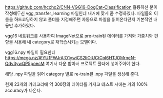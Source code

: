 https://github.com/hccho2/CNN-VGG16-DogCat-Classification 휼륭하신 분이 작성해두신 vgg_transfer_learning 파일인데
내거에 맞게 좀 수정하였다.
파일들의 이름을 하드코딩하지 않고 폴더를 지정해주면 자동으로 파일을 읽어온다던지 기본적인 내용만 추가하였다.

vgg16 네트워크를 사용하여 ImageNet으로 pre-train된 데이터를 가져와 가중치와 편향을 사용해 내 category로 재학습시키는 모델이다.

vgg16.npy 파일이 필요한데 https://mega.nz/#!YU1FWJrA!O1ywiCS2IiOlUCtCpI6HTJOMrneN-Qdv3ywQP5poecM
여기서 다운 받아서 프로젝트 폴더에 넣어주어야 한다.

해당 .npy 파일을 읽어 category 별로 re-train된 .npy 파일을 생성해 준다.

현재 23개의 카테고리에 약 300장의 데이터를 가지고 테스트 시에는 거의 100% accuracy가 나온다.
